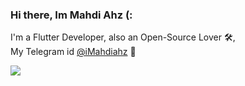 ### Hi there, Im Mahdi Ahz (:  
  
  I'm a Flutter Developer, also an Open-Source Lover 🛠,  
  My Telegram id [@iMahdiahz](https://t.me/iMahdiahz) 🎡  
  
<div style="display:flex;">
 <img align="center" src="https://github-readme-stats.vercel.app/api?username=imahdiahz&show_icons=true&count_private=true&include_all_commits=true" />
</div>
